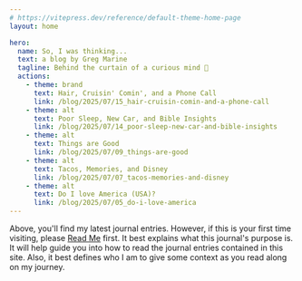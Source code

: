 ```yaml
---
# https://vitepress.dev/reference/default-theme-home-page
layout: home

hero:
  name: So, I was thinking...
  text: a blog by Greg Marine
  tagline: Behind the curtain of a curious mind 🤔
  actions:
    - theme: brand
      text: Hair, Cruisin' Comin', and a Phone Call
      link: /blog/2025/07/15_hair-cruisin-comin-and-a-phone-call
    - theme: alt
      text: Poor Sleep, New Car, and Bible Insights
      link: /blog/2025/07/14_poor-sleep-new-car-and-bible-insights
    - theme: alt
      text: Things are Good
      link: /blog/2025/07/09_things-are-good
    - theme: alt
      text: Tacos, Memories, and Disney
      link: /blog/2025/07/07_tacos-memories-and-disney
    - theme: alt
      text: Do I love America (USA)?
      link: /blog/2025/07/05_do-i-love-america
---
```


Above, you'll find my latest journal entries. However, if this is your first time visiting, please [Read Me](read-me) first. It best explains what this journal's purpose is. It will help guide you into how to read the journal entries contained in this site. Also, it best defines who I am to give some context as you read along on my journey.